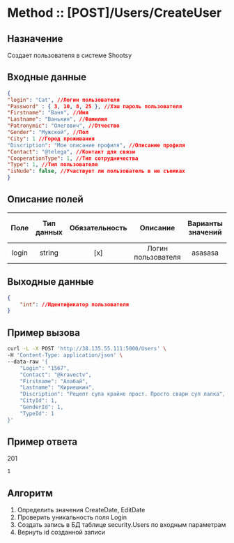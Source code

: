 # Method :: [POST]/Users/CreateUser

## Назначение

Создает пользователя в системе Shootsy

## Входные данные

```json
{
"login": "Cat", //Логин пользователя
"Password" : { 3, 10, 8, 25 }, //Хэш пароль пользователя
"Firstname": "Ваня", //Имя
"Lastname": "Ванькин", //Фамилия
"Patronymic": "Олегович", //Отчество
"Gender": "Мужской", //Пол
"City": 1 //Город проживания
"Discription": "Мое описание профиля", //Описание профиля
"Contact": "@telega", //Контакт для связи
"CooperationType": 1, //Тип сотрудничества
"Type": 1, //Тип пользователя
"isNude": false, //Участвует ли пользователь в ню съемках
}
```

## Описание полей

|Поле|Тип данных|Обязательность|Описание|Варианты значений|Ограничения|Граничные значения|Значение по умолчанию|
|:----------:|:----------:|:----------:|:----------:|:----------:|:----------:|:----------:|:----------:|
| login| string | [x] | Логин пользователя| asasasa| Должно быть уникальным|50 символов|[]|

## Выходные данные
```json
{
	"int": //Идентификатор пользователя
}
```

## Пример вызова

```bash
curl -L -X POST 'http://38.135.55.111:5000/Users' \
-H 'Content-Type: application/json' \
--data-raw '{
    "Login": "1567",
    "Contact": "@kravectv",
    "Firstname": "Алабай",    
    "Lastname": "Кириешкин",
    "Discription": "Рецепт супа крайне прост. Просто свари суп лалка",
    "CityId": 1,
    "GenderId": 1,
    "TypeId": 1
}'
```

## Пример ответа

201

```bash
1
```

## Алгоритм

1. Определить значения CreateDate, EditDate
2. Проверить уникальность поля Login
3. Создать запись в БД таблице security.Users по входным параметрам
4. Вернуть id созданной записи

